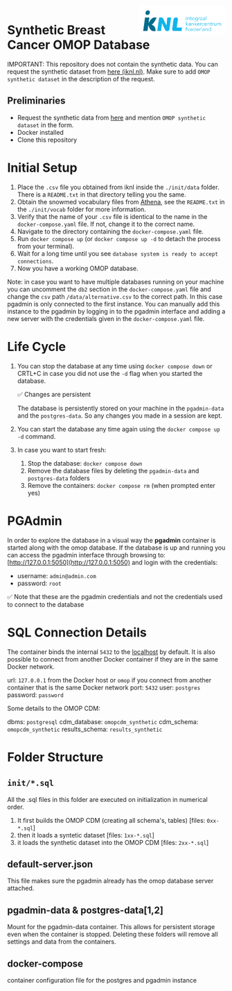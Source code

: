 <img src="https://github.com/IKNL/guidelines/blob/master/resources/logos/iknl_nl.png?raw=true" width=200 align="right">

# Synthetic Breast Cancer OMOP Database

IMPORTANT: This repository does not contain the synthetic data. You can request the synthetic dataset from [here (iknl.nl)](https://iknl.nl/en/ncr/synthetic-dataset). Make sure to add `OMOP synthetic dataset` in the description of the request.


## Preliminaries
* Request the synthetic data from [here](https://iknl.nl/en/ncr/synthetic-dataset) and mention `OMOP synthetic dataset` in the form.
* Docker installed
* Clone this repository


# Initial Setup

1. Place the `.csv` file you obtained from iknl inside the `./init/data` folder. There is a `README.txt` in that directory telling you the same.
2. Obtain the snowmed vocabulary files from [Athena](https://athena.ohdsi.org/), see the `README.txt` in the `./init/vocab` folder for more information.
3. Verify that the name of your `.csv` file is identical to the name in the `docker-compose.yaml` file. If not, change it to the correct name.
4. Navigate to the directory containing the `docker-compose.yaml` file.
5. Run `docker compose up` (or `docker compose up -d` to detach the process from your terminal).
6. Wait for a long time until you see `database system is ready to accept connections`.
7. Now you have a working OMOP database.

Note: in case you want to have multiple databases running on your machine you can uncomment the `db2` section in the `docker-compose.yaml` file and change the `csv` path `/data/alternative.csv` to the correct path. In this case pgadmin is only connected to the first instance. You can manually add this instance to the pgadmin by logging in to the pgadmin interface and adding a new server with the credentials given in the `docker-compose.yaml` file.

# Life Cycle

1. You can stop the database at any time using `docker compose down` or CRTL+C in case you did not use the `-d` flag when you started the database.

    <aside>
    ✅ Changes are persistent

    The database is persistently stored on your machine in the `pgadmin-data` and the `postgres-data`. So any changes you made in a session are kept.
    </aside>

2. You can start the database any time again using the `docker compose up -d` command.
3. In case you want to start fresh:
    1. Stop the database: `docker compose down`
    2. Remove the database files by deleting the `pgadmin-data` and `postgres-data` folders
    3. Remove the containers: `docker compose rm` (when prompted enter yes)

# PGAdmin

In order to explore the database in a visual way the **pgadmin** container is started along with the omop database. If the database is up and running you can access the pgadmin interface through browsing to: [http://127.0.0.1:5050](http://127.0.0.1:5050) and login with the credentials:

- username: `admin@admin.com`
- password: `root`

<aside>
✅ Note that these are the pgadmin credentials and not the credentials used to connect to the database
</aside>

# SQL Connection Details

The container binds the internal `5432` to the [localhost](http://localhost) by default. It is also possible to connect from another Docker container if they are in the same Docker network.

url: `127.0.0.1` from the Docker host or `omop` if you connect from another container that is the same Docker network
port: `5432`
user: `postgres`
password: `password`

Some details to the OMOP CDM:

dbms: `postgresql`
cdm_database: `omopcdm_synthetic`
cdm_schema: `omopcdm_synthetic`
results_schema: `results_synthetic`

# Folder Structure

## `init/*.sql`

All the .sql files in this folder are executed on initialization in numerical order.

1. It first builds the OMOP CDM (creating all schema's, tables) [files: `0xx-*.sql`]
2. then it loads a syntetic dataset [files: `1xx-*.sql`]
3. it loads the synthetic dataset into the OMOP CDM [files: `2xx-*.sql`]

## default-server.json

This file makes sure the pgadmin already has the omop database server attached.

## pgadmin-data & postgres-data[1,2]

Mount for the pgadmin-data container. This allows for persistent storage even when
the container is stopped. Deleting these folders will remove all settings and data
from the containers.

## docker-compose

container configuration file for the postgres and pgadmin instance

